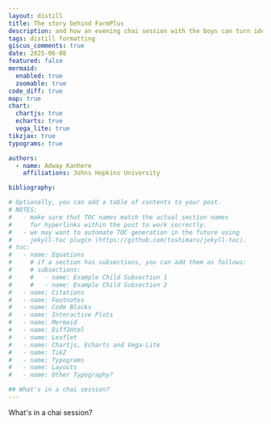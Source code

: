 ```yaml
---
layout: distill
title: The story behind FarmPlus
description: and how an evening chai session with the boys can turn ideas into startups
tags: distill formatting
giscus_comments: true
date: 2025-06-08
featured: false
mermaid:
  enabled: true
  zoomable: true
code_diff: true
map: true
chart:
  chartjs: true
  echarts: true
  vega_lite: true
tikzjax: true
typograms: true

authors:
  - name: Adway Kanhere
    affiliations: Johns Hopkins University

bibliography:

# Optionally, you can add a table of contents to your post.
# NOTES:
#   - make sure that TOC names match the actual section names
#     for hyperlinks within the post to work correctly.
#   - we may want to automate TOC generation in the future using
#     jekyll-toc plugin (https://github.com/toshimaru/jekyll-toc).
# toc:
#   - name: Equations
#     # if a section has subsections, you can add them as follows:
#     # subsections:
#     #   - name: Example Child Subsection 1
#     #   - name: Example Child Subsection 2
#   - name: Citations
#   - name: Footnotes
#   - name: Code Blocks
#   - name: Interactive Plots
#   - name: Mermaid
#   - name: Diff2Html
#   - name: Leaflet
#   - name: Chartjs, Echarts and Vega-Lite
#   - name: TikZ
#   - name: Typograms
#   - name: Layouts
#   - name: Other Typography?

## What's in a chai session? 
---
```


What's in a chai session? 
